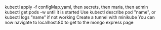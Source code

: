 kubectl apply -f configMap.yaml, then secrets, then maria, then admin
kubectl get pods -w until it is started
Use kubectl describe pod "name", or kubectl logs "name" if not working
Create a tunnel with minikube
You can now navigate to localhost:80 to get to the mongo express page
